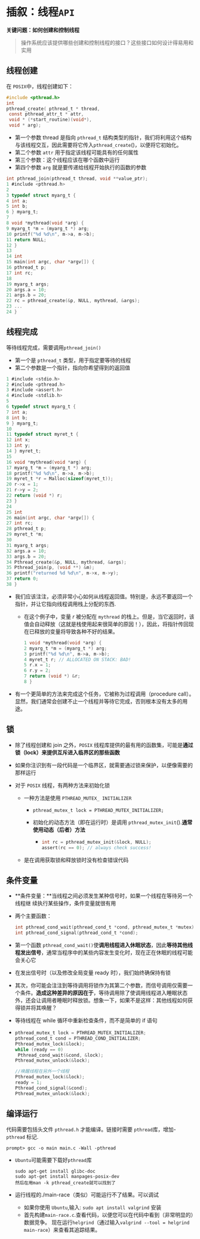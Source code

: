 # 插叙：线程`API`

**关键问题：如何创建和控制线程**

> 操作系统应该提供哪些创建和控制线程的接口？这些接口如何设计得易用和实用

## 线程创建

在 `POSIX`中，线程创建如下：

```c
#include <pthread.h> 
int 
pthread_create( pthread_t * thread, 
 const pthread_attr_t * attr, 
 void * (*start_routine)(void*), 
 void * arg);
```

- 第一个参数 thread 是指向 `pthread_t` 结构类型的指针，我们将利用这个结构与该线程交互，因此需要将它传入`pthread_create`()，以便将它初始化。
- 第二个参数 `attr` 用于指定该线程可能具有的任何属性
- 第三个参数：这个线程应该在哪个函数中运行
- 第四个参数 `arg` 就是要传递给线程开始执行的函数的参数

```c
int pthread_join(pthread_t thread, void **value_ptr); 
1 #include <pthread.h> 
2 
3 typedef struct myarg_t { 
4 int a; 
5 int b; 
6 } myarg_t; 
7 
8 void *mythread(void *arg) { 
9 myarg_t *m = (myarg_t *) arg; 
10 printf("%d %d\n", m->a, m->b); 
11 return NULL; 
12 } 
13 
14 int 
15 main(int argc, char *argv[]) { 
16 pthread_t p; 
17 int rc; 
18 
19 myarg_t args; 
20 args.a = 10; 
21 args.b = 20; 
22 rc = pthread_create(&p, NULL, mythread, &args); 
23 ... 
24 }
```



## 线程完成

等待线程完成，需要调用`pthread_join()`

- 第一个是 `pthread_t` 类型，用于指定要等待的线程
- 第二个参数是一个指针，指向你希望得到的返回值

```c
1 #include <stdio.h> 
2 #include <pthread.h> 
3 #include <assert.h> 
4 #include <stdlib.h> 
5 
6 typedef struct myarg_t { 
7 int a; 
8 int b; 
9 } myarg_t; 
10 
11 typedef struct myret_t { 
12 int x; 
13 int y; 
14 } myret_t; 
15 
16 void *mythread(void *arg) { 
17 myarg_t *m = (myarg_t *) arg; 
18 printf("%d %d\n", m->a, m->b); 
19 myret_t *r = Malloc(sizeof(myret_t)); 
20 r->x = 1; 
21 r->y = 2; 
22 return (void *) r; 
23 } 
24 
25 int 
26 main(int argc, char *argv[]) { 
27 int rc; 
28 pthread_t p; 
29 myret_t *m;
30 
31 myarg_t args; 
32 args.a = 10; 
33 args.b = 20; 
34 Pthread_create(&p, NULL, mythread, &args); 
35 Pthread_join(p, (void **) &m); 
36 printf("returned %d %d\n", m->x, m->y); 
37 return 0; 
38 }
```

- 我们应该注注，必须非常小心如何从线程返回值。特别是，永远不要返回一个指针，并让它指向线程调用栈上分配的东西.

  - 在这个例子中，变量 *r* 被分配在 `mythread` 的栈上。但是，当它返回时，该值会自动释放（这就是栈使用起来很简单的原因！），因此，将指针传回现在已释放的变量将导致各种不好的结果。

    ```c
    1 void *mythread(void *arg) { 
    2 myarg_t *m = (myarg_t *) arg; 
    3 printf("%d %d\n", m->a, m->b); 
    4 myret_t r; // ALLOCATED ON STACK: BAD! 
    5 r.x = 1; 
    6 r.y = 2; 
    7 return (void *) &r; 
    8 }
    ```

- 有一个更简单的方法来完成这个任务，它被称为过程调用（procedure call）。显然，我们通常会创建不止一个线程并等待它完成，否则根本没有太多的用途。



## 锁

- 除了线程创建和 join 之外，`POSIX` 线程库提供的最有用的函数集，可能是**通过锁（lock）来提供互斥进入临界区的那些函数**

- 如果你注识到有一段代码是一个临界区，就需要通过锁来保护，以便像需要的那样运行

- 对于 `POSIX` 线程，有两种方法来初始化锁

  - 一种方法是使用 `PTHREAD_MUTEX_ INITIALIZER`

    - `pthread_mutex_t lock = PTHREAD_MUTEX_INITIALIZER; `

    - 初始化的动态方法（即在运行时）是调用 `pthread_mutex_init`().**通常使用动态（后者）方法**

      - ```c
        int rc = pthread_mutex_init(&lock, NULL); 
        assert(rc == 0); // always check success!
        ```

  - 是在调用获取锁和释放锁时没有检查错误代码



## 条件变量

- **条件变量：**当线程之间必须发生某种信号时，如果一个线程在等待另一个线程继
   续执行某些操作，条件变量就很有用

- 两个主要函数：

  ```c
  int pthread_cond_wait(pthread_cond_t *cond, pthread_mutex_t *mutex); 
  int pthread_cond_signal(pthread_cond_t *cond);
  ```

- 第一个函数 `pthread_cond_wait()`使**调用线程进入休眠状态**，因此**等待其他线程发出信号**，通常当程序中的某些内容发生变化时，现在正在休眠的线程可能会关心它

-  在发出信号时（以及修改全局变量 ready 时），我们始终确保持有锁

- 其次，你可能会注注到等待调用将锁作为其第二个参数，而信号调用仅需要一个条件。**造成这种差异的原因在于**，等待调用除了使调用线程进入睡眠状态外，还会让调用者睡眠时释放锁。想象一下，如果不是这样：其他线程如何获得锁并将其唤醒？

- 等待线程在 while 循环中重新检查条件，而不是简单的 if 语句

- ```c
  pthread_mutex_t lock = PTHREAD_MUTEX_INITIALIZER; 
  pthread_cond_t cond = PTHREAD_COND_INITIALIZER;
  Pthread_mutex_lock(&lock); 
  while (ready == 0) 
   Pthread_cond_wait(&cond, &lock); 
  Pthread_mutex_unlock(&lock);
  
  //唤醒线程在另外一个线程
  Pthread_mutex_lock(&lock); 
  ready = 1; 
  Pthread_cond_signal(&cond); 
  Pthread_mutex_unlock(&lock);
  ```



## 编译运行

代码需要包括头文件 `pthread.h` 才能编译。链接时需要 `pthread`库，增加-`pthread` 标记.

`prompt> gcc -o main main.c -Wall -pthread `

- `Ubuntu`可能需要下载好`pthread`库

  ```
  sudo apt-get install glibc-doc
  sudo apt-get install manpages-posix-dev
  然后在用man -k pthread_create就可以找到了
  ```

- 运行线程的./main-race（类似）可能运行不了结果。可以调试
  - 如果你使用 `Ubuntu`,输入:  `sudo apt install valgrind` 安装
  - 首先构建`main-race.c`.查看代码，以便您可以在代码中看到（非常明显的）数据竞争。 现在运行`helgrind`（通过输入`valgrind --tool = helgrind main-race`）来查看其追踪结果。

